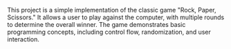This project is a simple implementation of the classic game "Rock, Paper, Scissors." It allows a user to play against the computer, with multiple rounds to determine the overall winner. The game demonstrates basic programming concepts, including control flow, randomization, and user interaction.
